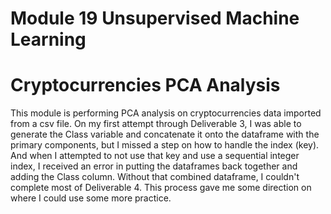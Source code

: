 # Module 19 Unsupervised Machine Learning
# Cryptocurrencies PCA Analysis

This module is performing PCA analysis on cryptocurrencies data imported from a csv file. On my first attempt through Deliverable 3, I was able to generate the Class variable and concatenate it onto the dataframe with the primary components, but I missed a step on how to handle the index (key). And when I attempted to not use that key and use a sequential integer index, I received an error in putting the dataframes back together and adding the Class column. Without that combined dataframe, I couldn't complete most of Deliverable 4. This process gave me some direction on where I could use some more practice. 